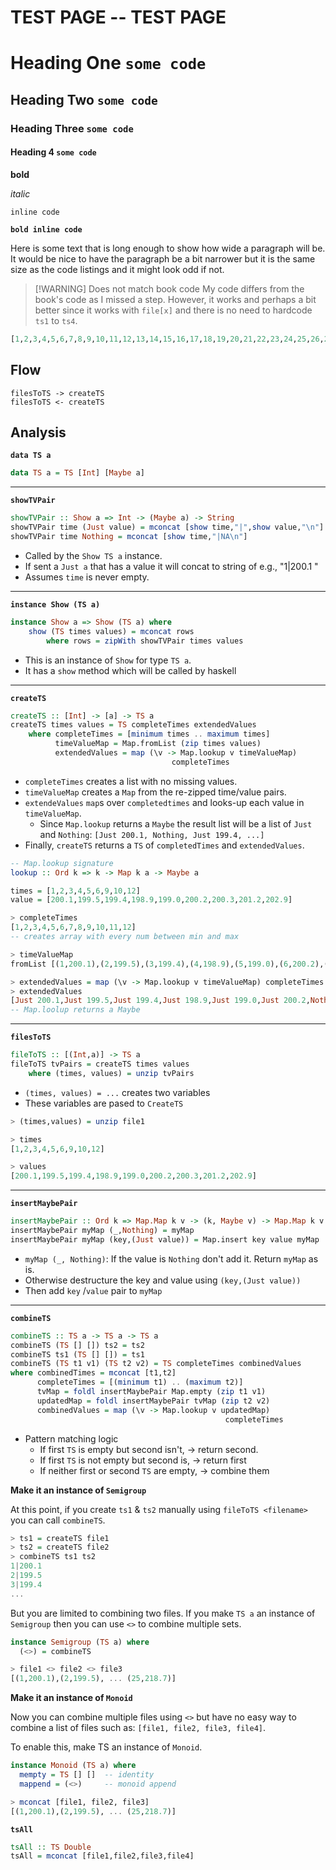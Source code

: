 # TEST PAGE -- TEST PAGE

# Heading One `some code`
## Heading Two      `some code`
### Heading Three        `some code`
#### Heading 4               `some code`

**bold**

*italic*

`inline code`

**`bold inline code`**


Here is some text that is long enough to show how wide a paragraph will be. It would be nice to have the paragraph be a bit narrower but it is the same size as the code listings and it might look odd if not.

> [!WARNING] Does not match book code
> My code differs from the book's code as I missed a step. However, it works and perhaps a bit better since it works with `file[x]` and there is no need to hardcode `ts1` to `ts4`.

```haskell
[1,2,3,4,5,6,7,8,9,10,11,12,13,14,15,16,17,18,19,20,21,22,23,24,25,26,27,28,29,30,31,32,33,34,35,36,37,38,39,40,41,42,43,44,45,46,46]
```



## Flow

```
filesToTS -> createTS
filesToTS <- createTS
```

## Analysis

**`data TS a`**
```haskell
data TS a = TS [Int] [Maybe a]
```


---

**`showTVPair`**
```haskell
showTVPair :: Show a => Int -> (Maybe a) -> String
showTVPair time (Just value) = mconcat [show time,"|",show value,"\n"]
showTVPair time Nothing = mconcat [show time,"|NA\n"]
```

- Called by the `Show TS a` instance.
- If sent a `Just a` that has a value it will concat to string of e.g., "1|200.1
"
- Assumes `time` is never empty.
---

**`instance Show (TS a)`**
```haskell
instance Show a => Show (TS a) where
	show (TS times values) = mconcat rows
		where rows = zipWith showTVPair times values
```

- This is an instance of `Show` for type `TS a`.
- It has a `show` method which will be called by haskell

---

**`createTS`**
```haskell
createTS :: [Int] -> [a] -> TS a
createTS times values = TS completeTimes extendedValues
	where completeTimes = [minimum times .. maximum times]
		  timeValueMap = Map.fromList (zip times values)
		  extendedValues = map (\v -> Map.lookup v timeValueMap) 
                                    completeTimes
```
- `completeTimes` creates a list with no missing values.
- `timeValueMap` creates a `Map` from the re-zipped time/value pairs.
- `extendeValues` `map`s over `completedtimes` and looks-up each value in `timeValueMap`. 
	- Since `Map.lookup` returns a `Maybe` the result list will be a list of `Just` and `Nothing`: `[Just 200.1, Nothing, Just 199.4, ...]`
- Finally, `createTS` returns a `TS` of `completedTimes` and `extendedValues`.


```haskell
-- Map.lookup signature
lookup :: Ord k => k -> Map k a -> Maybe a

times = [1,2,3,4,5,6,9,10,12]
value = [200.1,199.5,199.4,198.9,199.0,200.2,200.3,201.2,202.9]

> completeTimes
[1,2,3,4,5,6,7,8,9,10,11,12]
-- creates array with every num between min and max

> timeValueMap
fromList [(1,200.1),(2,199.5),(3,199.4),(4,198.9),(5,199.0),(6,200.2),(9,200.3),(10,201.2),(12,202.9)]

> extendedValues = map (\v -> Map.lookup v timeValueMap) completeTimes
> extendedValues
[Just 200.1,Just 199.5,Just 199.4,Just 198.9,Just 199.0,Just 200.2,Nothing,Nothing,Just 200.3,Just 201.2,Nothing,Just 202.9]
-- Map.loolup returns a Maybe
```

---

**`filesToTS`**
```haskell
fileToTS :: [(Int,a)] -> TS a
fileToTS tvPairs = createTS times values
	where (times, values) = unzip tvPairs
```

- `(times, values) = ...` creates two variables
- These variables are pased to `CreateTS`

```haskell
> (times,values) = unzip file1

> times
[1,2,3,4,5,6,9,10,12]

> values
[200.1,199.5,199.4,198.9,199.0,200.2,200.3,201.2,202.9]
```

---

**`insertMaybePair`**
```haskell
insertMaybePair :: Ord k => Map.Map k v -> (k, Maybe v) -> Map.Map k v
insertMaybePair myMap (_,Nothing) = myMap
insertMaybePair myMap (key,(Just value)) = Map.insert key value myMap
```

- `myMap (_, Nothing)`: If the value is `Nothing` don't add it. Return `myMap` as is.
- Otherwise destructure the key and value using `(key,(Just value))`
- Then add `key` /`value` pair to `myMap`

---

**`combineTS`**
```haskell
combineTS :: TS a -> TS a -> TS a
combineTS (TS [] []) ts2 = ts2
combineTS ts1 (TS [] []) = ts1
combineTS (TS t1 v1) (TS t2 v2) = TS completeTimes combinedValues
where combinedTimes = mconcat [t1,t2]
      completeTimes = [(minimum t1) .. (maximum t2)]
      tvMap = foldl insertMaybePair Map.empty (zip t1 v1)
      updatedMap = foldl insertMaybePair tvMap (zip t2 v2)
      combinedValues = map (\v -> Map.lookup v updatedMap) 
                                                completeTimes
```

- Pattern matching logic
  - If first `TS` is empty but second isn't,      -> return second.
  - If first `TS` is not empty but second is,    -> return first
  - If neither first or second `TS` are empty, -> combine them

**Make it an instance of `Semigroup`**

At this point, if you create `ts1` & `ts2` manually using `fileToTS <filename>` you can call `combineTS`.

```haskell
> ts1 = createTS file1
> ts2 = createTS file2
> combineTS ts1 ts2
1|200.1
2|199.5
3|199.4
...
```

But you are limited to combining two files. If you make `TS a` an instance of `Semigroup` then you can use `<>` to combine multiple sets.

```haskell
instance Semigroup (TS a) where
  (<>) = combineTS
```

```haskell
> file1 <> file2 <> file3
[(1,200.1),(2,199.5), ... (25,218.7)]
```


**Make it an instance of `Monoid`**

Now you can combine multiple files using `<>` but have no easy way to combine a list of files such as: `[file1, file2, file3, file4]`.

To enable this, make TS an instance of `Monoid`.

```haskell
instance Monoid (TS a) where
  mempty = TS [] []  -- identity
  mappend = (<>)     -- monoid append

```

```haskell
> mconcat [file1, file2, file3]
[(1,200.1),(2,199.5), ... (25,218.7)]
```

**`tsAll`**
```haskell
tsAll :: TS Double
tsAll = mconcat [file1,file2,file3,file4]
```


